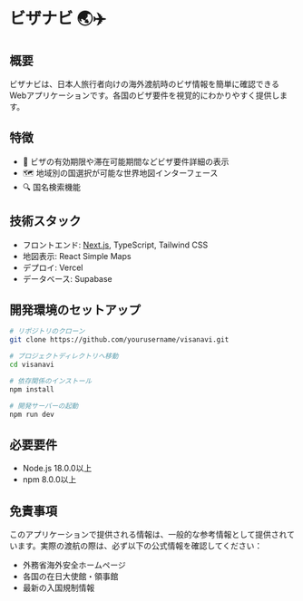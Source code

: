 # ビザナビ 🌏✈️

## 概要

ビザナビは、日本人旅行者向けの海外渡航時のビザ情報を簡単に確認できるWebアプリケーションです。各国のビザ要件を視覚的にわかりやすく提供します。

## 特徴

- 📅 ビザの有効期限や滞在可能期間などビザ要件詳細の表示
- 🗺️ 地域別の国選択が可能な世界地図インターフェース
- 🔍 国名検索機能

## 技術スタック

- フロントエンド: [Next.js](https://nextjs.org/), TypeScript, Tailwind CSS
- 地図表示: React Simple Maps
- デプロイ: Vercel
- データベース: Supabase

## 開発環境のセットアップ

```bash
# リポジトリのクローン
git clone https://github.com/yourusername/visanavi.git

# プロジェクトディレクトリへ移動
cd visanavi

# 依存関係のインストール
npm install

# 開発サーバーの起動
npm run dev
```

## 必要要件

- Node.js 18.0.0以上
- npm 8.0.0以上

## 免責事項

このアプリケーションで提供される情報は、一般的な参考情報として提供されています。実際の渡航の際は、必ず以下の公式情報を確認してください：

- 外務省海外安全ホームページ
- 各国の在日大使館・領事館
- 最新の入国規制情報
